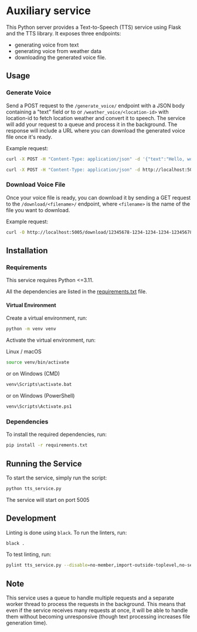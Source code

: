 
# Auxiliary service

This Python server provides a Text-to-Speech (TTS) service using Flask and the TTS library.
It exposes three endpoints:
- generating voice from text
- generating voice from weather data
- downloading the generated voice file.

## Usage

### Generate Voice

Send a POST request to the `/generate_voice/` endpoint with a JSON body containing a "text" field or to or `/weather_voice/<location-id>` with location-id to fetch location weather and convert it to speech.
The service will add your request to a queue and process it in the background.
The response will include a URL where you can download the generated voice file once it's ready.

Example request:

```sh
curl -X POST -H "Content-Type: application/json" -d '{"text":"Hello, world!"}' http://localhost:5005/generate_voice/
```

```sh
curl -X POST -H "Content-Type: application/json" -d http://localhost:5005/weather_voice/<location-id>/
```

### Download Voice File

Once your voice file is ready, you can download it by sending a GET request to the `/download/<filename>/` endpoint, where `<filename>` is the name of the file you want to download.

Example request:

```sh
curl -O http://localhost:5005/download/12345678-1234-1234-1234-123456789abc.wav
```

## Installation

### Requirements

This service requires Python <=3.11.

All the dependencies are listed in the [requirements.txt](./requirements.txt) file.

#### Virtual Environment

Create a virtual environment, run:

```sh
python -m venv venv
```

Activate the virtual environment, run:

Linux / macOS
```bash
source venv/bin/activate
```
or on Windows (CMD)
```bash
venv\Scripts\activate.bat
```
or on Windows (PowerShell)
```bash
venv\Scripts\Activate.ps1
```


### Dependencies

To install the required dependencies, run:

```sh
pip install -r requirements.txt
```


## Running the Service

To start the service, simply run the script:

```sh
python tts_service.py
```

The service will start on port 5005

## Development

Linting is done using `black`. To run the linters, run:

```sh
black .
```

To test linting, run:
    
```sh
pylint tts_service.py --disable=no-member,import-outside-toplevel,no-self-use
```


## Note

This service uses a queue to handle multiple requests and a separate worker thread to process the requests in the background. This means that even if the service receives many requests at once, it will be able to handle them without becoming unresponsive (though text processing increases file generation time).
